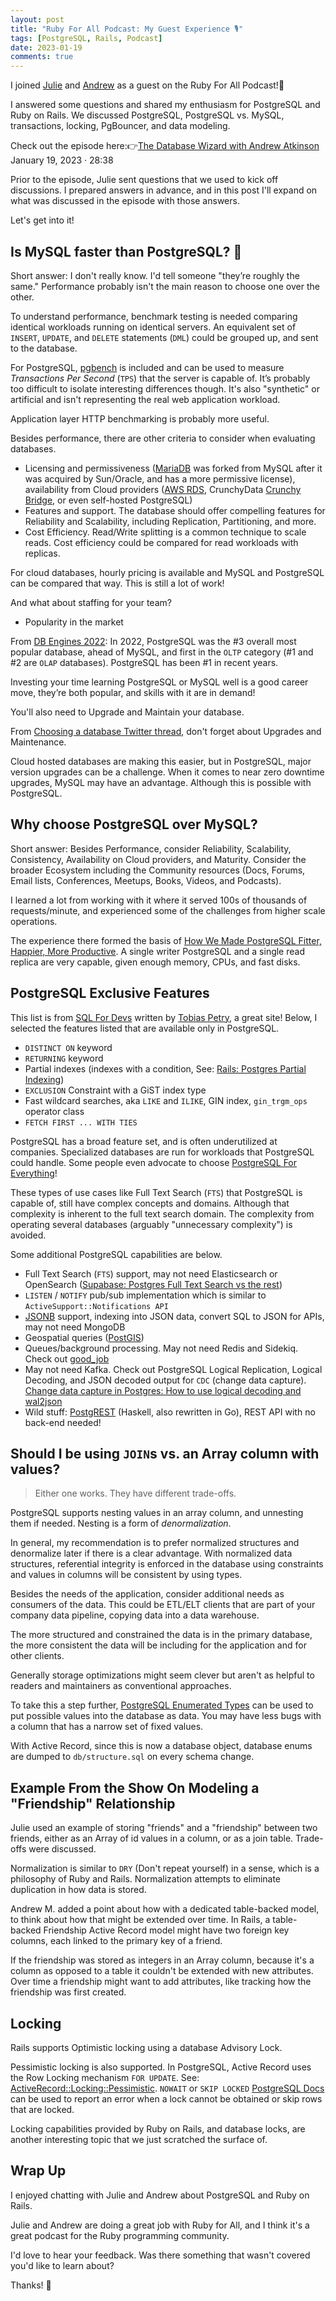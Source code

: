 ```yaml
---
layout: post
title: "Ruby For All Podcast: My Guest Experience 🎙️"
tags: [PostgreSQL, Rails, Podcast]
date: 2023-01-19
comments: true
---
```


I joined [Julie](https://www.rubyforall.com/people/julie-j) and [Andrew](https://www.rubyforall.com/people/andrew-mason) as a guest on the Ruby For All Podcast!💎

I answered some questions and shared my enthusiasm for PostgreSQL and Ruby on Rails. We discussed PostgreSQL, PostgreSQL vs. MySQL, transactions, locking, PgBouncer, and data modeling.

Check out the episode here:👉[The Database Wizard with Andrew Atkinson](https://www.rubyforall.com/episodes/the-database-wizard-with-andrew-atkinson) January 19, 2023 · 28:38

Prior to the episode, Julie sent questions that we used to kick off discussions. I prepared answers in advance, and in this post I'll expand on what was discussed in the episode with those answers.

Let's get into it!

## Is MySQL faster than PostgreSQL? 🐘

Short answer: I don't really know. I'd tell someone "they’re roughly the same." Performance probably isn't the main reason to choose one over the other.

To understand performance, benchmark testing is needed comparing identical workloads running on identical servers. An equivalent set of `INSERT`, `UPDATE`, and `DELETE` statements (`DML`) could be grouped up, and sent to the database.

For PostgreSQL, [pgbench](https://www.postgresql.org/docs/current/pgbench.html) is included and can be used to measure *Transactions Per Second* (`TPS`) that the server is capable of. It’s probably too difficult to isolate interesting differences though. It's also "synthetic" or artificial and isn't representing the real web application workload.

Application layer HTTP benchmarking is probably more useful.

Besides performance, there are other criteria to consider when evaluating databases.

- Licensing and permissiveness ([MariaDB](https://mariadb.org) was forked from MySQL after it was acquired by Sun/Oracle, and has a more permissive license), availability from Cloud providers ([AWS RDS](https://aws.amazon.com/rds/), CrunchyData [Crunchy Bridge](https://www.crunchydata.com/products/crunchy-bridge), or even self-hosted PostgreSQL)
- Features and support. The database should offer compelling features for Reliability and Scalability, including Replication, Partitioning, and more.
- Cost Efficiency. Read/Write splitting is a common technique to scale reads. Cost efficiency could be compared for read workloads with replicas.

For cloud databases, hourly pricing is available and MySQL and PostgreSQL can be compared that way. This is still a lot of work!

And what about staffing for your team?

- Popularity in the market

From [DB Engines 2022](https://db-engines.com/en/): In 2022, PostgreSQL was the #3 overall most popular database, ahead of MySQL, and first in the `OLTP` category (#1 and #2 are `OLAP` databases). PostgreSQL has been #1 in recent years. 

Investing your time learning PostgreSQL or MySQL well is a good career move, they’re both popular, and skills with it are in demand!

You'll also need to Upgrade and Maintain your database.

From [Choosing a database Twitter thread](https://twitter.com/DBPadawan/status/1609799158331998210), don't forget about Upgrades and Maintenance.

Cloud hosted databases are making this easier, but in PostgreSQL, major version upgrades can be a challenge. When it comes to near zero downtime upgrades, MySQL may have an advantage. Although this is possible with PostgreSQL.


## Why choose PostgreSQL over MySQL?

Short answer: Besides Performance, consider Reliability, Scalability, Consistency, Availability on Cloud providers, and Maturity. Consider the broader Ecosystem including the Community resources (Docs, Forums, Email lists, Conferences, Meetups, Books, Videos, and Podcasts).

I learned a lot from working with it where it served 100s of thousands of requests/minute, and experienced some of the challenges from higher scale operations.

The experience there formed the basis of [How We Made PostgreSQL Fitter, Happier, More Productive](https://speakerdeck.com/andyatkinson/how-we-made-postgresql-fitter-happier-more-productive). A single writer PostgreSQL and a single read replica are very capable, given enough memory, CPUs, and fast disks.

## PostgreSQL Exclusive Features

This list is from [SQL For Devs](https://sqlfordevs.com) written by [Tobias Petry](https://twitter.com/tobias_petry), a great site! Below, I selected the features listed that are available only in PostgreSQL.

- `DISTINCT ON` keyword
- `RETURNING` keyword
- Partial indexes (indexes with a condition, See: [Rails: Postgres Partial Indexing](https://www.johnnunemaker.com/rails-postgres-partial-indexing/))
- `EXCLUSION` Constraint with a GiST index type
- Fast wildcard searches, aka `LIKE` and `ILIKE`, GIN index, `gin_trgm_ops` operator class
- `FETCH FIRST ... WITH TIES`

PostgreSQL has a broad feature set, and is often underutilized at companies. Specialized databases are run for workloads that PostgreSQL could handle. Some people even advocate to choose [PostgreSQL For Everything](https://www.amazingcto.com/postgres-for-everything)!

These types of use cases like Full Text Search (`FTS`) that PostgreSQL is capable of, still have complex concepts and domains. Although that complexity is inherent to the full text search domain. The complexity from operating several databases (arguably "unnecessary complexity") is avoided.

Some additional PostgreSQL capabilities are below.

- Full Text Search (`FTS`) support, may not need Elasticsearch or OpenSearch ([Supabase: Postgres Full Text Search vs the rest](https://supabase.com/blog/postgres-full-text-search-vs-the-rest))
- `LISTEN` / `NOTIFY` pub/sub implementation which is similar to `ActiveSupport::Notifications API`
- [JSONB](https://www.postgresql.org/docs/current/datatype-json.html) support, indexing into JSON data, convert SQL to JSON for APIs, may not need MongoDB
- Geospatial queries ([PostGIS](https://postgis.net))
- Queues/background processing. May not need Redis and Sidekiq. Check out [good_job](https://github.com/bensheldon/good_job)
- May not need Kafka. Check out PostgreSQL Logical Replication, Logical Decoding, and JSON decoded output for `CDC` (change data capture). [Change data capture in Postgres: How to use logical decoding and wal2json](https://techcommunity.microsoft.com/t5/azure-database-for-postgresql/change-data-capture-in-postgres-how-to-use-logical-decoding-and/ba-p/1396421)
- Wild stuff: [PostgREST](https://postgrest.org/en/stable/) (Haskell, also rewritten in Go), REST API with no back-end needed!


## Should I be using `JOIN`s vs. an Array column with values?

> Either one works. They have different trade-offs.

PostgreSQL supports nesting values in an array column, and unnesting them if needed. Nesting is a form of *denormalization*.

In general, my recommendation is to prefer normalized structures and denormalize later if there is a clear advantage. With normalized data structures, referential integrity is enforced in the database using constraints and values in columns will be consistent by using types.

Besides the needs of the application, consider additional needs as consumers of the data. This could be ETL/ELT clients that are part of your company data pipeline, copying data into a data warehouse.

The more structured and constrained the data is in the primary database, the more consistent the data will be including for the application and for other clients.

Generally storage optimizations might seem clever but aren't as helpful to readers and maintainers as conventional approaches.

To take this a step further, [PostgreSQL Enumerated Types](https://www.postgresql.org/docs/current/datatype-enum.html) can be used to put possible values into the database as data. You may have less bugs with a column that has a narrow set of fixed values.

With Active Record, since this is now a database object, database enums are dumped to `db/structure.sql` on every schema change.


## Example From the Show On Modeling a "Friendship" Relationship

Julie used an example of storing "friends" and a "friendship" between two friends, either as an Array of id values in a column, or as a join table. Trade-offs were discussed.

Normalization is similar to `DRY` (Don't repeat yourself) in a sense, which is a philosophy of Ruby and Rails. Normalization attempts to eliminate duplication in how data is stored.

Andrew M. added a point about how with a dedicated table-backed model, to think about how that might be extended over time. In Rails, a table-backed Friendship Active Record model might have two foreign key columns, each linked to the primary key of a friend.

If the friendship was stored as integers in an Array column, because it's a column as opposed to a table it couldn't be extended with new attributes. Over time a friendship might want to add attributes, like tracking how the friendship was first created.


## Locking

Rails supports Optimistic locking using a database Advisory Lock.

Pessimistic locking is also supported. In PostgreSQL, Active Record uses the Row Locking mechanism `FOR UPDATE`. See: [ActiveRecord::Locking::Pessimistic](https://api.rubyonrails.org/classes/ActiveRecord/Locking/Pessimistic.html). `NOWAIT` or `SKIP LOCKED` [PostgreSQL Docs](https://www.postgresql.org/docs/current/sql-select.html) can be used to report an error when a lock cannot be obtained or skip rows that are locked.

Locking capabilities provided by Ruby on Rails, and database locks, are another interesting topic that we just scratched the surface of.


## Wrap Up

I enjoyed chatting with Julie and Andrew about PostgreSQL and Ruby on Rails.

Julie and Andrew are doing a great job with Ruby for All, and I think it's a great podcast for the Ruby programming community.

I'd love to hear your feedback. Was there something that wasn't covered you'd like to learn about?

Thanks! 👋
